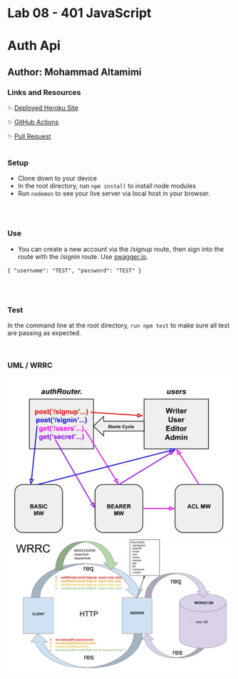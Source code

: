 # Lab 08 - 401 JavaScript

# Auth Api

## Author: Mohammad Altamimi

### Links and Resources

✨ [Deployed Heroku Site]()

✨ [GitHub Actions]()

✨ [Pull Request]()
<br/>
<br/>

### Setup

- Clone down to your device
- In the root directory, run `npm install` to install node modules
- Run `nodemon` to see your live server via local host in your browser.

<br/>
<br/>

### Use

- You can create a new account via the /signup route, then sign into the route with the /signin route. Use [swagger.io](https://inspector.swagger.io/builder). 

```JS
{ "username": "TEST", "password": "TEST" }
```
<br/>
<br/>

### Test

In the command line at the root directory, `run npm test` to make sure all test are passing as expected.

<br/>

### UML / WRRC

<img src="UML_lab08.jpg" width ="800">

<img src="wrrcLab07.jpg" width ="800">